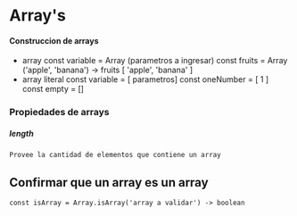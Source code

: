 # Array's

#### Construccion de arrays

 * array
        const variable = Array (parametros a ingresar)
            const fruits = Array ('apple', 'banana') -> fruits [ 'apple', 'banana' ]
 * array literal
        const variable = [ parametros]
            const oneNumber = [ 1 ]
            const empty = []

### Propiedades de arrays

##### length
    Provee la cantidad de elementos que contiene un array


## Confirmar que un array es un array

    const isArray = Array.isArray('array a validar') -> boolean

